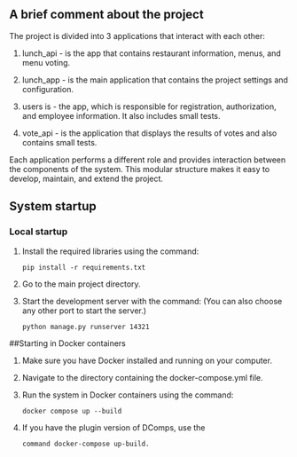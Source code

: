 ## A brief comment about the project
The project is divided into 3 applications that interact with each other:
1. lunch_api - is the app that contains restaurant information, menus, and menu voting.

2. lunch_app - is the main application that contains the project settings and configuration.

3. users is - the app, which is responsible for registration, authorization, and employee information. It also includes small tests.

4. vote_api - is the application that displays the results of votes and also contains small tests.

Each application performs a different role and provides interaction between the components of the system. This modular structure makes it easy to develop, maintain, and extend the project.


## System startup

### Local startup

1. Install the required libraries using the command:

   ```shell
   pip install -r requirements.txt
   
2. Go to the main project directory.

3. Start the development server with the command:
   (You can also choose any other port to start the server.)

   ```shell
   python manage.py runserver 14321

##Starting in Docker containers
1. Make sure you have Docker installed and running on your computer.

2. Navigate to the directory containing the docker-compose.yml file.

3. Run the system in Docker containers using the command:
   ```shell
   docker compose up --build
4. If you have the plugin version of DComps, use the

    ```shell
   command docker-compose up-build.
